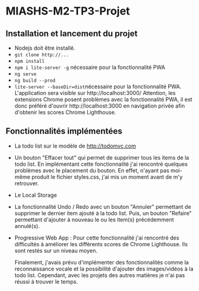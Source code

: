 # MIASHS-M2-TP3-Projet


## Installation et lancement du projet 

- Nodejs doit être installé.
- `git clone http://...`
- `npm install`
- `npm i lite-server -g` nécessaire pour la fonctionnalité PWA
- `ng serve`
- `ng build --prod`
- `lite-server --baseDir=dist`nécessaire pour la fonctionnalité PWA. L'application sera visible sur http://localhost:3000/
Attention, les extensions Chrome posent problèmes avec la fonctionnalité PWA, il est donc préféré d'ouvrir http://localhost:3000 en navigation privée afin d'obtenir les scores Chrome Lighthouse. 


## Fonctionnalités implémentées 

- La todo list sur le modèle de http://todomvc.com 

- Un bouton "Effacer tout" qui permet de supprimer tous les items de la todo list. En implémentant cette fonctionnalité j'ai rencontré quelques problèmes avec le placement du bouton. En effet, n'ayant pas moi-même produit le fichier styles.css, j'ai mis un moment avant de m'y retrouver. 

- Le Local Storage 

- La fonctionnalité Undo / Redo avec un bouton "Annuler" permettant de supprimer le dernier item ajouté à la todo list. Puis, un bouton "Refaire" permettant d'ajouter à nouveau le ou les item(s) précédemment annulé(s). 

- Progressive Web App : Pour cette fonctionnalité j'ai rencontré des difficultés à améliorer les différents scores de Chrome Lighthouse. Ils sont restés sur un niveau moyen.

  Finalement, j'avais prévu d'implémenter des fonctionnalités comme la reconnaissance vocale et la possibilité d'ajouter des images/vidéos à la todo list. Cependant, avec les projets des autres matières je n'ai pas réussi à trouver le temps. 
